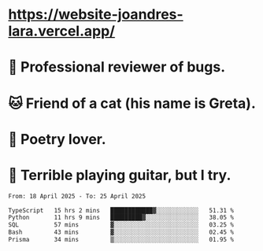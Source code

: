 # https://website-joandres-lara.vercel.app/
# 🐛 Professional reviewer of bugs.
# 🐱 Friend of a cat (his name is Greta).
# 📜 Poetry lover.
# 🎸 Terrible playing guitar, but I try.

<!--START_SECTION:waka-->

```txt
From: 18 April 2025 - To: 25 April 2025

TypeScript   15 hrs 2 mins   ████████████▓░░░░░░░░░░░░   51.31 %
Python       11 hrs 9 mins   █████████▓░░░░░░░░░░░░░░░   38.05 %
SQL          57 mins         ▓░░░░░░░░░░░░░░░░░░░░░░░░   03.25 %
Bash         43 mins         ▓░░░░░░░░░░░░░░░░░░░░░░░░   02.45 %
Prisma       34 mins         ▒░░░░░░░░░░░░░░░░░░░░░░░░   01.95 %
```

<!--END_SECTION:waka-->
